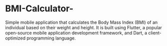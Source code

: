 # BMI-Calculator-
Simple mobile application that calculates the Body Mass Index (BMI) of an individual based on their weight and height. It is built using Flutter, a popular open-source mobile application development framework, and Dart, a client-optimized programming language.
